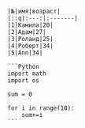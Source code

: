 
    |№|имя|возраст|
    |::q|:---:|:-------|
    |1|Камила|20|
    |2|Адам|27|
    |3|Роланд|25|
    |4|Роберт|34|
    |5|Ann|34|

    ```Python
    import math
    import os

    sum = 0

    for i in range(10):
        sum+=i
    ```
